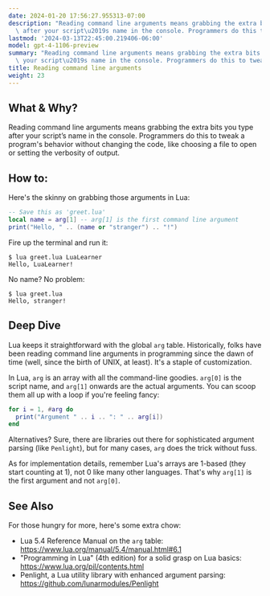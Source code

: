 ```yaml
---
date: 2024-01-20 17:56:27.955313-07:00
description: "Reading command line arguments means grabbing the extra bits you type\
  \ after your script\u2019s name in the console. Programmers do this to tweak a program's\u2026"
lastmod: '2024-03-13T22:45:00.219406-06:00'
model: gpt-4-1106-preview
summary: "Reading command line arguments means grabbing the extra bits you type after\
  \ your script\u2019s name in the console. Programmers do this to tweak a program's\u2026"
title: Reading command line arguments
weight: 23
---
```


## What & Why?

Reading command line arguments means grabbing the extra bits you type after your script’s name in the console. Programmers do this to tweak a program's behavior without changing the code, like choosing a file to open or setting the verbosity of output.

## How to:

Here's the skinny on grabbing those arguments in Lua:

```Lua
-- Save this as 'greet.lua'
local name = arg[1] -- arg[1] is the first command line argument
print("Hello, " .. (name or "stranger") .. "!")
```

Fire up the terminal and run it:

```
$ lua greet.lua LuaLearner
Hello, LuaLearner!
```

No name? No problem:

```
$ lua greet.lua
Hello, stranger!
```

## Deep Dive

Lua keeps it straightforward with the global `arg` table. Historically, folks have been reading command line arguments in programming since the dawn of time (well, since the birth of UNIX, at least). It's a staple of customization. 

In Lua, `arg` is an array with all the command-line goodies. `arg[0]` is the script name, and `arg[1]` onwards are the actual arguments. You can scoop them all up with a loop if you're feeling fancy:

```Lua
for i = 1, #arg do
  print("Argument " .. i .. ": " .. arg[i])
end
```

Alternatives? Sure, there are libraries out there for sophisticated argument parsing (like `Penlight`), but for many cases, `arg` does the trick without fuss.

As for implementation details, remember Lua's arrays are 1-based (they start counting at 1), not 0 like many other languages. That's why `arg[1]` is the first argument and not `arg[0]`.

## See Also

For those hungry for more, here's some extra chow:

- Lua 5.4 Reference Manual on the `arg` table: https://www.lua.org/manual/5.4/manual.html#6.1
- "Programming in Lua" (4th edition) for a solid grasp on Lua basics: https://www.lua.org/pil/contents.html
- Penlight, a Lua utility library with enhanced argument parsing: https://github.com/lunarmodules/Penlight
